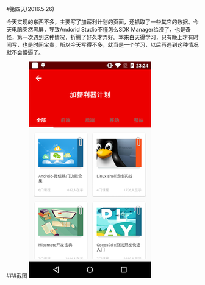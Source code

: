 #第四天(2016.5.26)

今天实现的东西不多，主要写了加薪利计划的页面，还抓取了一些其它的数据。今天电脑突然黑屏，导致Andorid Studio不懂怎么SDK Manager给没了，也是奇怪，第一次遇到这种情况，折腾了好久才弄好。本来白天得学习，只有晚上才有时间写，也是时间宝贵，所以今天写得不多，就当是一个学习，以后再遇到这种情况就不会懵逼了。


###截图
![](images/forthday/1.png)